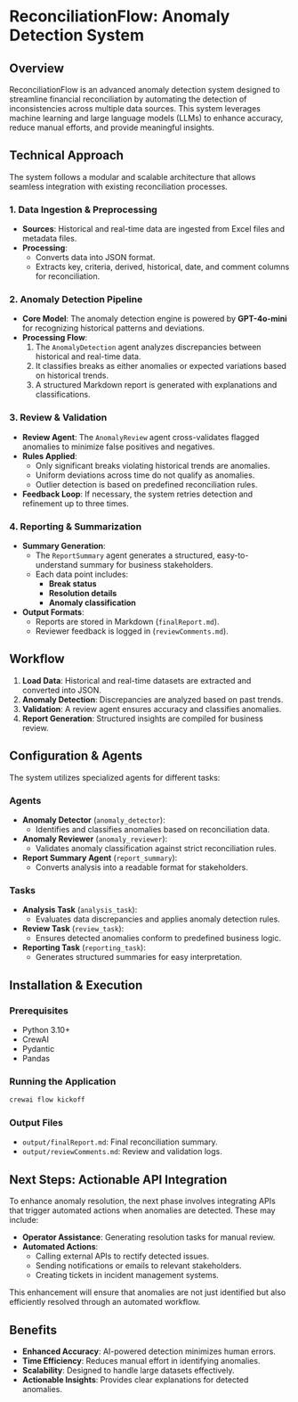 # ReconciliationFlow: Anomaly Detection System

## Overview

ReconciliationFlow is an advanced anomaly detection system designed to streamline financial reconciliation by automating the detection of inconsistencies across multiple data sources. This system leverages machine learning and large language models (LLMs) to enhance accuracy, reduce manual efforts, and provide meaningful insights.

## Technical Approach

The system follows a modular and scalable architecture that allows seamless integration with existing reconciliation processes.

### 1. Data Ingestion & Preprocessing

- **Sources**: Historical and real-time data are ingested from Excel files and metadata files.
- **Processing**:
  - Converts data into JSON format.
  - Extracts key, criteria, derived, historical, date, and comment columns for reconciliation.

### 2. Anomaly Detection Pipeline

- **Core Model**: The anomaly detection engine is powered by **GPT-4o-mini** for recognizing historical patterns and deviations.
- **Processing Flow**:
  1. The `AnomalyDetection` agent analyzes discrepancies between historical and real-time data.
  2. It classifies breaks as either anomalies or expected variations based on historical trends.
  3. A structured Markdown report is generated with explanations and classifications.

### 3. Review & Validation

- **Review Agent**: The `AnomalyReview` agent cross-validates flagged anomalies to minimize false positives and negatives.
- **Rules Applied**:
  - Only significant breaks violating historical trends are anomalies.
  - Uniform deviations across time do not qualify as anomalies.
  - Outlier detection is based on predefined reconciliation rules.
- **Feedback Loop**: If necessary, the system retries detection and refinement up to three times.

### 4. Reporting & Summarization

- **Summary Generation**:
  - The `ReportSummary` agent generates a structured, easy-to-understand summary for business stakeholders.
  - Each data point includes:
    - **Break status**
    - **Resolution details**
    - **Anomaly classification**
- **Output Formats**:
  - Reports are stored in Markdown (`finalReport.md`).
  - Reviewer feedback is logged in (`reviewComments.md`).

## Workflow

1. **Load Data**: Historical and real-time datasets are extracted and converted into JSON.
2. **Anomaly Detection**: Discrepancies are analyzed based on past trends.
3. **Validation**: A review agent ensures accuracy and classifies anomalies.
4. **Report Generation**: Structured insights are compiled for business review.

## Configuration & Agents

The system utilizes specialized agents for different tasks:

### Agents

- **Anomaly Detector** (`anomaly_detector`):
  - Identifies and classifies anomalies based on reconciliation data.
- **Anomaly Reviewer** (`anomaly_reviewer`):
  - Validates anomaly classification against strict reconciliation rules.
- **Report Summary Agent** (`report_summary`):
  - Converts analysis into a readable format for stakeholders.

### Tasks

- **Analysis Task** (`analysis_task`):
  - Evaluates data discrepancies and applies anomaly detection rules.
- **Review Task** (`review_task`):
  - Ensures detected anomalies conform to predefined business logic.
- **Reporting Task** (`reporting_task`):
  - Generates structured summaries for easy interpretation.

## Installation & Execution

### Prerequisites

- Python 3.10+
- CrewAI
- Pydantic
- Pandas
### Running the Application

```bash
crewai flow kickoff
```

### Output Files

- `output/finalReport.md`: Final reconciliation summary.
- `output/reviewComments.md`: Review and validation logs.

## Next Steps: Actionable API Integration

To enhance anomaly resolution, the next phase involves integrating APIs that trigger automated actions when anomalies are detected. These may include:

- **Operator Assistance**: Generating resolution tasks for manual review.
- **Automated Actions**:
  - Calling external APIs to rectify detected issues.
  - Sending notifications or emails to relevant stakeholders.
  - Creating tickets in incident management systems.

This enhancement will ensure that anomalies are not just identified but also efficiently resolved through an automated workflow.

## Benefits

- **Enhanced Accuracy**: AI-powered detection minimizes human errors.
- **Time Efficiency**: Reduces manual effort in identifying anomalies.
- **Scalability**: Designed to handle large datasets effectively.
- **Actionable Insights**: Provides clear explanations for detected anomalies.

